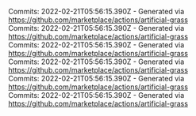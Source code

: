 Commits: 2022-02-21T05:56:15.390Z - Generated via https://github.com/marketplace/actions/artificial-grass
<br>
Commits: 2022-02-21T05:56:15.390Z - Generated via https://github.com/marketplace/actions/artificial-grass
<br>
Commits: 2022-02-21T05:56:15.390Z - Generated via https://github.com/marketplace/actions/artificial-grass
<br>
Commits: 2022-02-21T05:56:15.390Z - Generated via https://github.com/marketplace/actions/artificial-grass
<br>
Commits: 2022-02-21T05:56:15.390Z - Generated via https://github.com/marketplace/actions/artificial-grass
<br>
Commits: 2022-02-21T05:56:15.390Z - Generated via https://github.com/marketplace/actions/artificial-grass
<br>
